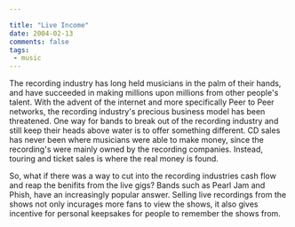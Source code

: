 ```yaml
---

title: "Live Income"
date: 2004-02-13
comments: false
tags:
 - music
---
```


The recording industry has long held musicians in the palm of their hands, and have succeeded in making millions upon millions from other people's talent. With the advent of the internet and more specifically Peer to Peer networks, the recording industry's precious business model has been threatened. One way for bands to break out of the recording industry and still keep their heads above water is to offer something different. CD sales has never been where musicians were able to make money, since the recording's were mainly owned by the recording companies. Instead, touring and ticket sales is where the real money is found.



So, what if there was a way to cut into the recording industries cash flow and reap the benifits from the live gigs? Bands such as Pearl Jam and Phish, have an increasingly popular answer. Selling live recordings from the shows not only incurages more fans to view the shows, it also gives incentive for personal keepsakes for people to remember the shows from.

